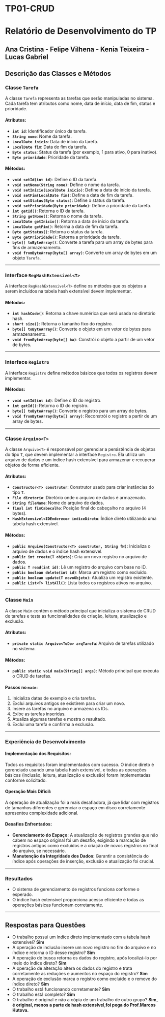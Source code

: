 # TP01-CRUD

# Relatório de Desenvolvimento do TP
## Ana Cristina - Felipe Vilhena - Kenia Teixeira - Lucas Gabriel

## Descrição das Classes e Métodos

### Classe `Tarefa`

A classe `Tarefa` representa as tarefas que serão manipuladas no sistema. Cada tarefa tem atributos como nome, data de início, data de fim, status e prioridade.

#### Atributos:
- **`int id`**: Identificador único da tarefa.
- **`String nome`**: Nome da tarefa.
- **`LocalDate inicio`**: Data de início da tarefa.
- **`LocalDate fim`**: Data de fim da tarefa.
- **`Byte status`**: Status da tarefa (por exemplo, 1 para ativo, 0 para inativo).
- **`Byte prioridade`**: Prioridade da tarefa.

#### Métodos:
- **`void setId(int id)`**: Define o ID da tarefa.
- **`void setNome(String nome)`**: Define o nome da tarefa.
- **`void setInicio(LocalDate inicio)`**: Define a data de início da tarefa.
- **`void setFim(LocalDate fim)`**: Define a data de fim da tarefa.
- **`void setStatus(Byte status)`**: Define o status da tarefa.
- **`void setPrioridade(Byte prioridade)`**: Define a prioridade da tarefa.
- **`int getId()`**: Retorna o ID da tarefa.
- **`String getNome()`**: Retorna o nome da tarefa.
- **`LocalDate getInicio()`**: Retorna a data de início da tarefa.
- **`LocalDate getFim()`**: Retorna a data de fim da tarefa.
- **`Byte getStatus()`**: Retorna o status da tarefa.
- **`Byte getPrioridade()`**: Retorna a prioridade da tarefa.
- **`byte[] toByteArray()`**: Converte a tarefa para um array de bytes para fins de armazenamento.
- **`void fromByteArray(byte[] array)`**: Converte um array de bytes em um objeto `Tarefa`.

---

### Interface `RegHashExtensivel<T>`

A interface `RegHashExtensivel<T>` define os métodos que os objetos a serem incluídos na tabela hash extensível devem implementar.

#### Métodos:
- **`int hashCode()`**: Retorna a chave numérica que será usada no diretório hash.
- **`short size()`**: Retorna o tamanho fixo do registro.
- **`byte[] toByteArray()`**: Converte o objeto em um vetor de bytes para armazenamento.
- **`void fromByteArray(byte[] ba)`**: Constrói o objeto a partir de um vetor de bytes.

---

### Interface `Registro`

A interface `Registro` define métodos básicos que todos os registros devem implementar.

#### Métodos:
- **`void setId(int id)`**: Define o ID do registro.
- **`int getId()`**: Retorna o ID do registro.
- **`byte[] toByteArray()`**: Converte o registro para um array de bytes.
- **`void fromByteArray(byte[] array)`**: Reconstrói o registro a partir de um array de bytes.

---

### Classe `Arquivo<T>`

A classe `Arquivo<T>` é responsável por gerenciar a persistência de objetos do tipo `T`, que devem implementar a interface `Registro`. Ela utiliza um arquivo de dados e um índice hash extensível para armazenar e recuperar objetos de forma eficiente.

#### Atributos:
- **`Constructor<T> construtor`**: Construtor usado para criar instâncias do tipo `T`.
- **`File diretorio`**: Diretório onde o arquivo de dados é armazenado.
- **`String fileName`**: Nome do arquivo de dados.
- **`final int fimCabecalho`**: Posição final do cabeçalho no arquivo (4 bytes).
- **`HashExtensivel<IDEndereco> indiceDireto`**: Índice direto utilizando uma tabela hash extensível.

#### Métodos:
- **`public Arquivo(Constructor<T> construtor, String fN)`**: Inicializa o arquivo de dados e o índice hash extensível.
- **`public int create(T objeto)`**: Cria um novo registro no arquivo de dados.
- **`public T read(int id)`**: Lê um registro do arquivo com base no ID.
- **`public boolean delete(int id)`**: Marca um registro como excluído.
- **`public boolean update(T novoObjeto)`**: Atualiza um registro existente.
- **`public List<T> listAll()`**: Lista todos os registros ativos no arquivo.

---

### Classe `Main`

A classe `Main` contém o método principal que inicializa o sistema de CRUD de tarefas e testa as funcionalidades de criação, leitura, atualização e exclusão.

#### Atributos:
- **`private static Arquivo<ToDo> arqTarefa`**: Arquivo de tarefas utilizado no sistema.

#### Métodos:
- **`public static void main(String[] args)`**: Método principal que executa o CRUD de tarefas.
  
#### Passos no `main`:
1. Inicializa datas de exemplo e cria tarefas.
2. Exclui arquivos antigos se existirem para criar um novo.
3. Insere as tarefas no arquivo e armazena os IDs.
4. Exibe as tarefas inseridas.
5. Atualiza algumas tarefas e mostra o resultado.
6. Exclui uma tarefa e confirma a exclusão.

---

### Experiência de Desenvolvimento

#### Implementação dos Requisitos:
Todos os requisitos foram implementados com sucesso. O índice direto é gerenciado usando uma tabela hash extensível, e todas as operações básicas (inclusão, leitura, atualização e exclusão) foram implementadas conforme solicitado.

#### Operação Mais Difícil:
A operação de atualização foi a mais desafiadora, já que lidar com registros de tamanhos diferentes e gerenciar o espaço em disco corretamente apresentou complexidade adicional.

#### Desafios Enfrentados:
- **Gerenciamento do Espaço**: A atualização de registros grandes que não cabem no espaço original foi um desafio, exigindo a marcação de registros antigos como excluídos e a criação de novos registros no final do arquivo, se necessário.
- **Manutenção da Integridade dos Dados**: Garantir a consistência do índice após operações de inserção, exclusão e atualização foi crucial.

---

### Resultados

- O sistema de gerenciamento de registros funciona conforme o esperado.
- O índice hash extensível proporciona acesso eficiente e todas as operações básicas funcionam corretamente.

---

## Respostas para Questões
- O trabalho possui um índice direto implementado com a tabela hash extensível? **Sim**
- A operação de inclusão insere um novo registro no fim do arquivo e no índice e retorna o ID desse registro? **Sim**
- A operação de busca retorna os dados do registro, após localizá-lo por meio do índice direto? **Sim**
- A operação de alteração altera os dados do registro e trata corretamente as reduções e aumentos no espaço do registro? **Sim**
- A operação de exclusão marca o registro como excluído e o remove do índice direto? **Sim**
- O trabalho está funcionando corretamente? **Sim**
- O trabalho está completo? **Sim**
- O trabalho é original e não a cópia de um trabalho de outro grupo? **Sim, é original, menos a parte de hash extensível,foi pega do Prof.Marcos Kutova.**
